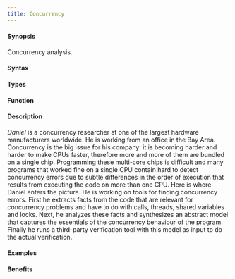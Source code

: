 ```yaml
---
title: Concurrency
---
```


#### Synopsis

Concurrency analysis.

#### Syntax

#### Types

#### Function

#### Description

_Daniel_ is a concurrency researcher at one of the largest hardware manufacturers worldwide. He is working from an office in the Bay Area. Concurrency is the big issue for his company: it is becoming harder and harder to make CPUs faster, therefore more and more of them are bundled on a single chip. Programming these multi-core chips is difficult and many programs that worked fine on a single CPU contain hard to detect concurrency errors due to subtle differences in the order of execution that results from executing the code on more than one CPU. Here is where Daniel enters the picture. He is working on tools for finding concurrency errors. First he extracts facts from the code that are relevant for concurrency problems and have to do with calls, threads, shared variables and locks. Next, he analyzes these facts and synthesizes an abstract model that captures the essentials of the concurrency behaviour of the program. Finally he runs a third-party verification tool with this model as input to do the actual verification.

#### Examples

#### Benefits


